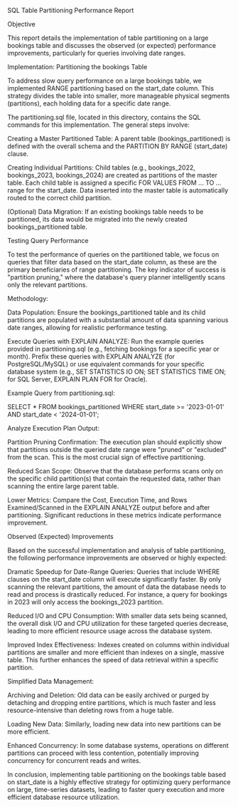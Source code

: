 SQL Table Partitioning Performance Report

Objective

This report details the implementation of table partitioning on a large bookings table and discusses the observed (or expected) performance improvements, particularly for queries involving date ranges.

Implementation: Partitioning the bookings Table

To address slow query performance on a large bookings table, we implemented RANGE partitioning based on the start_date column. This strategy divides the table into smaller, more manageable physical segments (partitions), each holding data for a specific date range.

The partitioning.sql file, located in this directory, contains the SQL commands for this implementation. The general steps involve:

Creating a Master Partitioned Table: A parent table (bookings_partitioned) is defined with the overall schema and the PARTITION BY RANGE (start_date) clause.

Creating Individual Partitions: Child tables (e.g., bookings_2022, bookings_2023, bookings_2024) are created as partitions of the master table. Each child table is assigned a specific FOR VALUES FROM ... TO ... range for the start_date. Data inserted into the master table is automatically routed to the correct child partition.

(Optional) Data Migration: If an existing bookings table needs to be partitioned, its data would be migrated into the newly created bookings_partitioned table.

Testing Query Performance

To test the performance of queries on the partitioned table, we focus on queries that filter data based on the start_date column, as these are the primary beneficiaries of range partitioning. The key indicator of success is "partition pruning," where the database's query planner intelligently scans only the relevant partitions.

Methodology:

Data Population: Ensure the bookings_partitioned table and its child partitions are populated with a substantial amount of data spanning various date ranges, allowing for realistic performance testing.

Execute Queries with EXPLAIN ANALYZE: Run the example queries provided in partitioning.sql (e.g., fetching bookings for a specific year or month). Prefix these queries with EXPLAIN ANALYZE (for PostgreSQL/MySQL) or use equivalent commands for your specific database system (e.g., SET STATISTICS IO ON; SET STATISTICS TIME ON; for SQL Server, EXPLAIN PLAN FOR for Oracle).

Example Query from partitioning.sql:

SELECT *
FROM bookings_partitioned
WHERE start_date >= '2023-01-01' AND start_date < '2024-01-01';

Analyze Execution Plan Output:

Partition Pruning Confirmation: The execution plan should explicitly show that partitions outside the queried date range were "pruned" or "excluded" from the scan. This is the most crucial sign of effective partitioning.

Reduced Scan Scope: Observe that the database performs scans only on the specific child partition(s) that contain the requested data, rather than scanning the entire large parent table.

Lower Metrics: Compare the Cost, Execution Time, and Rows Examined/Scanned in the EXPLAIN ANALYZE output before and after partitioning. Significant reductions in these metrics indicate performance improvement.

Observed (Expected) Improvements

Based on the successful implementation and analysis of table partitioning, the following performance improvements are observed or highly expected:

Dramatic Speedup for Date-Range Queries: Queries that include WHERE clauses on the start_date column will execute significantly faster. By only scanning the relevant partitions, the amount of data the database needs to read and process is drastically reduced. For instance, a query for bookings in 2023 will only access the bookings_2023 partition.

Reduced I/O and CPU Consumption: With smaller data sets being scanned, the overall disk I/O and CPU utilization for these targeted queries decrease, leading to more efficient resource usage across the database system.

Improved Index Effectiveness: Indexes created on columns within individual partitions are smaller and more efficient than indexes on a single, massive table. This further enhances the speed of data retrieval within a specific partition.

Simplified Data Management:

Archiving and Deletion: Old data can be easily archived or purged by detaching and dropping entire partitions, which is much faster and less resource-intensive than deleting rows from a huge table.

Loading New Data: Similarly, loading new data into new partitions can be more efficient.

Enhanced Concurrency: In some database systems, operations on different partitions can proceed with less contention, potentially improving concurrency for concurrent reads and writes.

In conclusion, implementing table partitioning on the bookings table based on start_date is a highly effective strategy for optimizing query performance on large, time-series datasets, leading to faster query execution and more efficient database resource utilization.
